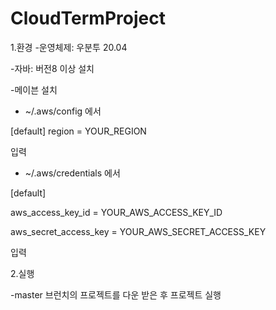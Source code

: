 # CloudTermProject
1.환경
-운영체제: 우분투 20.04

-자바: 버전8 이상 설치

-메이븐 설치

- ~/.aws/config 에서

[default]
region = YOUR_REGION 

입력

- ~/.aws/credentials 에서

[default]

aws_access_key_id = YOUR_AWS_ACCESS_KEY_ID

aws_secret_access_key = YOUR_AWS_SECRET_ACCESS_KEY

입력 

2.실행

-master 브런치의 프로젝트를 다운 받은 후 프로젝트 실행
